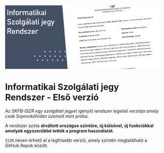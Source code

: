 <center>

![ISZR Welcome](./assets/github/splash.png)

</center>

# Informatikai Szolgálati jegy Rendszer - Első verzió

*Az SKFB-ISZR egy szolgálati jegyet igénylő rendszer legelső verziója amely csak Sopronkőhidán üzemelt mint próba.*

A rendszer azóta **átváltott országos szintűre, új külsővel, új funkciókkal amelyek egyszerübbé tették a program használatát.**

`ISZR` néven érhető el a legfrisebb verzió, amely szintén megtalálható a GitHub Repok között.
